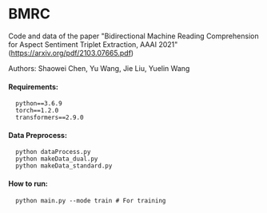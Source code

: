 # BMRC

Code and data of the paper "Bidirectional Machine Reading Comprehension for Aspect Sentiment Triplet Extraction, AAAI 2021" (https://arxiv.org/pdf/2103.07665.pdf)

Authors: 	Shaowei Chen, Yu Wang, Jie Liu, Yuelin Wang

#### Requirements:

```
  python==3.6.9
  torch==1.2.0
  transformers==2.9.0
```

#### Data Preprocess:

```
  python dataProcess.py
  python makeData_dual.py
  python makeData_standard.py
```

#### How to run:

```
  python main.py --mode train # For training
```
